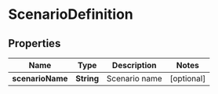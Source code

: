 
# ScenarioDefinition

## Properties
Name | Type | Description | Notes
------------ | ------------- | ------------- | -------------
**scenarioName** | **String** | Scenario name |  [optional]




